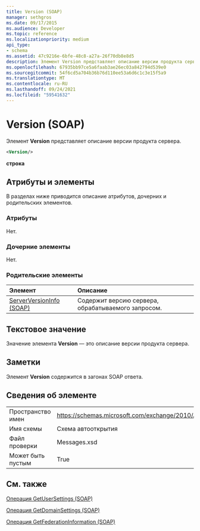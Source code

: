 ```yaml
---
title: Version (SOAP)
manager: sethgros
ms.date: 09/17/2015
ms.audience: Developer
ms.topic: reference
ms.localizationpriority: medium
api_type:
- schema
ms.assetid: 47c9216e-6bfe-48c8-a27a-26f70db8e8d5
description: Элемент Version представляет описание версии продукта сервера.
ms.openlocfilehash: 67935bb97ce5a6faab3ae26ec03a842794d539e0
ms.sourcegitcommit: 54f6cd5a704b36b76d110ee53a6d6c1c3e15f5a9
ms.translationtype: MT
ms.contentlocale: ru-RU
ms.lasthandoff: 09/24/2021
ms.locfileid: "59541632"
---
```

# <a name="version-soap"></a>Version (SOAP)

Элемент **Version** представляет описание версии продукта сервера. 
  
```XML
<Version/>
```

 **строка**
## <a name="attributes-and-elements"></a>Атрибуты и элементы

В разделах ниже приводится описание атрибутов, дочерних и родительских элементов.
  
### <a name="attributes"></a>Атрибуты

Нет.
  
### <a name="child-elements"></a>Дочерние элементы

Нет.
  
### <a name="parent-elements"></a>Родительские элементы

|**Элемент**|**Описание**|
|:-----|:-----|
|[ServerVersionInfo (SOAP)](serverversioninfo-soap.md) <br/> |Содержит версию сервера, обрабатываемого запросом.  <br/> |
   
## <a name="text-value"></a>Текстовое значение

Значение элемента **Version** — это описание версии продукта сервера. 
  
## <a name="remarks"></a>Заметки

Элемент **Version** содержится в загонах SOAP ответа. 
  
## <a name="element-information"></a>Сведения об элементе

|||
|:-----|:-----|
|Пространство имен  <br/> |https://schemas.microsoft.com/exchange/2010/Autodiscover  <br/> |
|Имя схемы  <br/> |Схема автооткрытия  <br/> |
|Файл проверки  <br/> |Messages.xsd  <br/> |
|Может быть пустым  <br/> |True  <br/> |
   
## <a name="see-also"></a>См. также



[Операция GetUserSettings (SOAP)](getusersettings-operation-soap.md)
  
[Операция GetDomainSettings (SOAP)](getdomainsettings-operation-soap.md)
  
[Операция GetFederationInformation (SOAP)](getfederationinformation-operation-soap.md)


